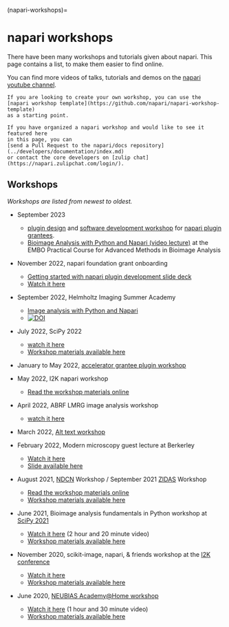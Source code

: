 (napari-workshops)=
# napari workshops

There have been many workshops and tutorials given about napari.
This page contains a list, to make them easier to find online.

You can find more videos of talks, tutorials and demos on the
[napari youtube channel](https://www.youtube.com/channel/UCbTgw84ew4pxTJ9qu3W2hqg/playlists).

```{admonition} Got a workshop?
If you are looking to create your own workshop, you can use the
[napari workshop template](https://github.com/napari/napari-workshop-template)
as a starting point.

If you have organized a napari workshop and would like to see it featured here
in this page, you can
[send a Pull Request to the napari/docs repository](../developers/documentation/index.md)
or contact the core developers on [zulip chat](https://napari.zulipchat.com/login/).
```

## Workshops

*Workshops are listed from newest to oldest.*
* September 2023
  * [plugin design](https://chanzuckerberg.github.io/napari-plugin-accel-workshops/workshops/design23.html) and [software development workshop](https://chanzuckerberg.github.io/napari-plugin-accel-workshops/workshops/softwaredev.html) for [napari plugin grantees](https://chanzuckerberg.com/rfa/napari-plugin-grants/).
  * [Bioimage Analysis with Python and Napari (video lecture)](https://www.youtube.com/watch?v=QDS5t7oZH-c) at the EMBO Practical Course for Advanced Methods in Bioimage Analysis 
* November 2022, napari foundation grant onboarding
  * [Getting started with napari plugin development slide deck](https://docs.google.com/presentation/d/15lrFRLPm9bfmU4hgcVwoduIJr5bqhoHo7ZeWLO6H_Us/edit?usp=sharing)
  * [Watch it here](https://drive.google.com/file/d/1IYDV-GTGEYh5j_tvBaWYEZ_tQXTqmJkr/view?usp=share_link)


* September 2022, Helmholtz Imaging Summer Academy
  * [Image analysis with Python and Napari](https://biapol.github.io/HIP_Introduction_to_Napari_and_image_processing_with_Python_2022/intro.html)
  * [![DOI](https://zenodo.org/badge/DOI/10.5281/zenodo.7102242.svg)](https://doi.org/10.5281/zenodo.7102242)

* July 2022, SciPy 2022
  * [watch it here](https://www.youtube.com/watch?v=vismuuc4y1I&list=PLYx7XA2nY5Gfxu98P_HL1MnFb_BSkpxLV&index=10)
  * [Workshop materials available here](https://alisterburt.github.io/napari-workshops/SciPy-0722/intro.html)

* January to May 2022, [accelerator grantee plugin workshop](https://chanzuckerberg.github.io/napari-plugin-accel-workshops/)

* May 2022, I2K napari workshop
  * [Read the workshop materials online](https://github.com/haesleinhuepf/I2K2022-napari-workshop)

* April 2022, ABRF LMRG image analysis workshop
  * [watch it here](https://www.youtube.com/watch?v=lkw5di8NgUA)

* March 2022, [Alt text workshop](https://hackmd.io/vDsWUBqQSxW_7TNxF-RKKA)

* February 2022, Modern microscopy guest lecture at Berkerley
  * [Watch it here](https://drive.google.com/file/d/1EjJJZ3sy4mogcGwTao97sHzU9SDJeC3r/view?usp=sharing)
  * [Slide available here](https://docs.google.com/presentation/d/1sqd_CYckEwmgQO6y9VffwnmT0RSlRYIAUBixRTMYcig/view)

* August 2021, [NDCN](https://chanzuckerberg.com/science/programs-resources/neurodegeneration-challenge/) Workshop / September 2021 [ZIDAS](https://www.zidas.org/) Workshop
  * [Read the workshop materials online](https://alisterburt.github.io/napari-workshops/home.html)
  * [Workshop materials available here](https://github.com/alisterburt/napari-workshops)

* June 2021, Bioimage analysis fundamentals in Python workshop at [SciPy 2021](https://www.scipy2021.scipy.org/)
  * [Watch it here](https://www.youtube.com/watch?v=kXdy_Tp12zA) (2 hour and 20 minute video)
  * [Workshop materials available here](https://github.com/sofroniewn/tutorial-scipy2021-bioimage-analysis-fundamentals)

* November 2020, scikit-image, napari, & friends workshop at the [I2K conference](https://www.janelia.org/you-janelia/conferences/from-images-to-knowledge-with-imagej-friends)
  * [Watch it here](https://www.youtube.com/watch?v=NZWSGXb3_Mg)
  * [Workshop materials available here](https://github.com/jni/i2k-skimage-napari)

* June 2020, [NEUBIAS Academy@Home workshop](http://eubias.org/NEUBIAS/training-schools/neubias-academy-home/neubias-academy-archive-spring2020/)
  * [Watch it here](https://www.youtube.com/watch?v=VgvDSq5aCDQ) (1 hour and 30 minute video)
  * [Workshop materials available here](https://github.com/sofroniewn/napari-training-course)
